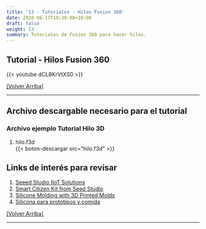 ```yaml
---
title: '13 - Tutoriales - Hilos Fusion 360'
date: 2020-06-17T19:30:08+10:00
draft: false
weight: 13
summary: Tutoriales de Fusion 360 para hacer hilos.
---
```


## Tutorial - Hilos Fusion 360

{{< youtube dCL8KrVtXS0 >}}

[[Volver Arriba]](#top)

---

## Archivo descargable necesario para el tutorial

### Archivo ejemplo Tutorial Hilo 3D
1. hilo.f3d\
{{< boton-descargar src="hilo.f3d" >}}

## Links de interés para revisar

1. [Seeed Studio IIoT Solutions](https://solution.seeedstudio.com/)
2. [Smart Citizen Kit from Seed Studio](https://smartcitizen.me/)
3. [Silicone Molding with 3D Printed Molds](https://www.makerbot.com/professional/post-processing/silicone-molding-2/)
4. [Silicona para prototipos y comida](https://www.smooth-on.com/products/smooth-sil-940/)

[[Volver Arriba]](#top)

---